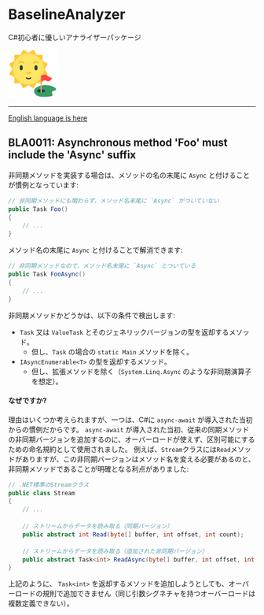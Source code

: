 # BaselineAnalyzer

C#初心者に優しいアナライザーパッケージ

[![BaselineAnalyzer](Images/BaselineAnalyzer.100.png)](https://github.com/kekyo/BaselineAnalyzer)

----

[English language is here](https://github.com/kekyo/BaselineAnalyzer/blob/main/docs/BLA0011.md)

## BLA0011: Asynchronous method 'Foo' must include the 'Async' suffix

非同期メソッドを実装する場合は、メソッドの名の末尾に `Async` と付けることが慣例となっています:

```csharp
// 非同期メソッドにも関わらず、メソッド名末尾に `Async` がついていない
public Task Foo()
{
    // ...
}
```

メソッド名の末尾に `Async` と付けることで解消できます:

```csharp
// 非同期メソッドなので、メソッド名末尾に `Async` とついている
public Task FooAsync()
{
    // ...
}
```

非同期メソッドかどうかは、以下の条件で検出します:

* `Task` 又は `ValueTask` とそのジェネリックバージョンの型を返却するメソッド。
  * 但し、`Task` の場合の `static Main` メソッドを除く。
* `IAsyncEnumerable<T>` の型を返却するメソッド。
  * 但し、拡張メソッドを除く（`System.Linq.Async` のような非同期演算子を想定）。

#### なぜですか?

理由はいくつか考えられますが、一つは、C#に `async-await` が導入された当初からの慣例だからです。
`async-await` が導入された当初、従来の同期メソッドの非同期バージョンを追加するのに、オーバーロードが使えず、区別可能にするための命名規約として使用されました。
例えば、`Stream`クラスには`Read`メソッドがありますが、この非同期バージョンはメソッド名を変える必要があるのと、非同期メソッドであることが明確となる利点がありました:

```csharp
// .NET標準のStreamクラス
public class Stream
{
    // ...
    
    // ストリームからデータを読み取る（同期バージョン）
    public abstract int Read(byte[] buffer, int offset, int count);

    // ストリームからデータを読み取る（追加された非同期バージョン）
    public abstract Task<int> ReadAsync(byte[] buffer, int offset, int count);
}
```

上記のように、 `Task<int>` を返却するメソッドを追加しようとしても、オーバーロードの規則で追加できません（同じ引数シグネチャを持つオーバーロードは複数定義できない）。
